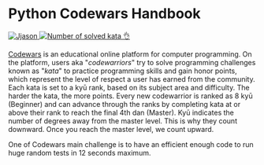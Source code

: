 # Python Codewars Handbook

<a href="https://www.codewars.com/users/Jjason">
      <img src="https://www.codewars.com/users/Jjason/badges/large?logo=false"
           title="Jjason">
   </a>
<a href="https://www.codewars.com">
      <img src="https://img.shields.io/badge/solved%20kata-403-red.svg"
           title="Number of solved kata 👌">
   </a>
   
   
 
[Codewars](https://www.codewars.com) is an educational online platform for computer programming. On the platform, users aka "*codewarriors*" try to solve programming challenges known as "*kata*" to practice programming skills and gain honor points, which represent the level of respect a user has earned from the community. Each kata is set to a kyū rank, based on its subject area and difficulty. The harder the kata, the more points. Every new codewarrior is ranked as 8 kyū (Beginner) and can advance through the ranks by completing kata at or above their rank to reach the final 4th dan (Master). Kyū indicates the number of degrees away from the master level. This is why they count downward. Once you reach the master level, we count upward.

One of Codewars main challenge is to have an efficient enough code to run huge random tests in 12 seconds maximum.
